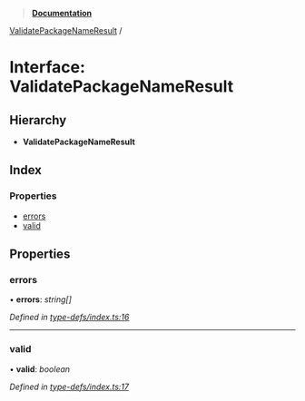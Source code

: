 > **[Documentation](../README.md)**

[ValidatePackageNameResult](validatepackagenameresult.md) /

# Interface: ValidatePackageNameResult

## Hierarchy

* **ValidatePackageNameResult**

## Index

### Properties

* [errors](validatepackagenameresult.md#errors)
* [valid](validatepackagenameresult.md#valid)

## Properties

###  errors

• **errors**: *string[]*

*Defined in [type-defs/index.ts:16](https://github.com/dylanaubrey/repodog/blob/0e46d89/packages/helpers/src/type-defs/index.ts#L16)*

___

###  valid

• **valid**: *boolean*

*Defined in [type-defs/index.ts:17](https://github.com/dylanaubrey/repodog/blob/0e46d89/packages/helpers/src/type-defs/index.ts#L17)*